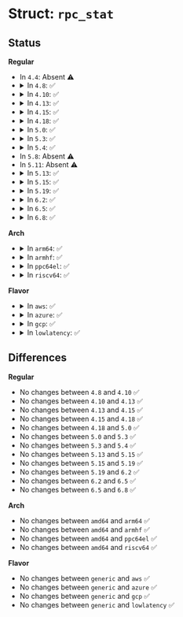 # Struct: <code>rpc_stat</code>

## Status
<b>Regular</b>
<ul>
<li>
In <code>4.4</code>: Absent ⚠️
</li>
<li>
<details>
<summary>In <code>4.8</code>: ✅</summary>

```c
struct rpc_stat {
    const struct rpc_program *program;
    unsigned int netcnt;
    unsigned int netudpcnt;
    unsigned int nettcpcnt;
    unsigned int nettcpconn;
    unsigned int netreconn;
    unsigned int rpccnt;
    unsigned int rpcretrans;
    unsigned int rpcauthrefresh;
    unsigned int rpcgarbage;
};
```
</details>
</li>
<li>
<details>
<summary>In <code>4.10</code>: ✅</summary>

```c
struct rpc_stat {
    const struct rpc_program *program;
    unsigned int netcnt;
    unsigned int netudpcnt;
    unsigned int nettcpcnt;
    unsigned int nettcpconn;
    unsigned int netreconn;
    unsigned int rpccnt;
    unsigned int rpcretrans;
    unsigned int rpcauthrefresh;
    unsigned int rpcgarbage;
};
```
</details>
</li>
<li>
<details>
<summary>In <code>4.13</code>: ✅</summary>

```c
struct rpc_stat {
    const struct rpc_program *program;
    unsigned int netcnt;
    unsigned int netudpcnt;
    unsigned int nettcpcnt;
    unsigned int nettcpconn;
    unsigned int netreconn;
    unsigned int rpccnt;
    unsigned int rpcretrans;
    unsigned int rpcauthrefresh;
    unsigned int rpcgarbage;
};
```
</details>
</li>
<li>
<details>
<summary>In <code>4.15</code>: ✅</summary>

```c
struct rpc_stat {
    const struct rpc_program *program;
    unsigned int netcnt;
    unsigned int netudpcnt;
    unsigned int nettcpcnt;
    unsigned int nettcpconn;
    unsigned int netreconn;
    unsigned int rpccnt;
    unsigned int rpcretrans;
    unsigned int rpcauthrefresh;
    unsigned int rpcgarbage;
};
```
</details>
</li>
<li>
<details>
<summary>In <code>4.18</code>: ✅</summary>

```c
struct rpc_stat {
    const struct rpc_program *program;
    unsigned int netcnt;
    unsigned int netudpcnt;
    unsigned int nettcpcnt;
    unsigned int nettcpconn;
    unsigned int netreconn;
    unsigned int rpccnt;
    unsigned int rpcretrans;
    unsigned int rpcauthrefresh;
    unsigned int rpcgarbage;
};
```
</details>
</li>
<li>
<details>
<summary>In <code>5.0</code>: ✅</summary>

```c
struct rpc_stat {
    const struct rpc_program *program;
    unsigned int netcnt;
    unsigned int netudpcnt;
    unsigned int nettcpcnt;
    unsigned int nettcpconn;
    unsigned int netreconn;
    unsigned int rpccnt;
    unsigned int rpcretrans;
    unsigned int rpcauthrefresh;
    unsigned int rpcgarbage;
};
```
</details>
</li>
<li>
<details>
<summary>In <code>5.3</code>: ✅</summary>

```c
struct rpc_stat {
    const struct rpc_program *program;
    unsigned int netcnt;
    unsigned int netudpcnt;
    unsigned int nettcpcnt;
    unsigned int nettcpconn;
    unsigned int netreconn;
    unsigned int rpccnt;
    unsigned int rpcretrans;
    unsigned int rpcauthrefresh;
    unsigned int rpcgarbage;
};
```
</details>
</li>
<li>
<details>
<summary>In <code>5.4</code>: ✅</summary>

```c
struct rpc_stat {
    const struct rpc_program *program;
    unsigned int netcnt;
    unsigned int netudpcnt;
    unsigned int nettcpcnt;
    unsigned int nettcpconn;
    unsigned int netreconn;
    unsigned int rpccnt;
    unsigned int rpcretrans;
    unsigned int rpcauthrefresh;
    unsigned int rpcgarbage;
};
```
</details>
</li>
<li>
In <code>5.8</code>: Absent ⚠️
</li>
<li>
In <code>5.11</code>: Absent ⚠️
</li>
<li>
<details>
<summary>In <code>5.13</code>: ✅</summary>

```c
struct rpc_stat {
    const struct rpc_program *program;
    unsigned int netcnt;
    unsigned int netudpcnt;
    unsigned int nettcpcnt;
    unsigned int nettcpconn;
    unsigned int netreconn;
    unsigned int rpccnt;
    unsigned int rpcretrans;
    unsigned int rpcauthrefresh;
    unsigned int rpcgarbage;
};
```
</details>
</li>
<li>
<details>
<summary>In <code>5.15</code>: ✅</summary>

```c
struct rpc_stat {
    const struct rpc_program *program;
    unsigned int netcnt;
    unsigned int netudpcnt;
    unsigned int nettcpcnt;
    unsigned int nettcpconn;
    unsigned int netreconn;
    unsigned int rpccnt;
    unsigned int rpcretrans;
    unsigned int rpcauthrefresh;
    unsigned int rpcgarbage;
};
```
</details>
</li>
<li>
<details>
<summary>In <code>5.19</code>: ✅</summary>

```c
struct rpc_stat {
    const struct rpc_program *program;
    unsigned int netcnt;
    unsigned int netudpcnt;
    unsigned int nettcpcnt;
    unsigned int nettcpconn;
    unsigned int netreconn;
    unsigned int rpccnt;
    unsigned int rpcretrans;
    unsigned int rpcauthrefresh;
    unsigned int rpcgarbage;
};
```
</details>
</li>
<li>
<details>
<summary>In <code>6.2</code>: ✅</summary>

```c
struct rpc_stat {
    const struct rpc_program *program;
    unsigned int netcnt;
    unsigned int netudpcnt;
    unsigned int nettcpcnt;
    unsigned int nettcpconn;
    unsigned int netreconn;
    unsigned int rpccnt;
    unsigned int rpcretrans;
    unsigned int rpcauthrefresh;
    unsigned int rpcgarbage;
};
```
</details>
</li>
<li>
<details>
<summary>In <code>6.5</code>: ✅</summary>

```c
struct rpc_stat {
    const struct rpc_program *program;
    unsigned int netcnt;
    unsigned int netudpcnt;
    unsigned int nettcpcnt;
    unsigned int nettcpconn;
    unsigned int netreconn;
    unsigned int rpccnt;
    unsigned int rpcretrans;
    unsigned int rpcauthrefresh;
    unsigned int rpcgarbage;
};
```
</details>
</li>
<li>
<details>
<summary>In <code>6.8</code>: ✅</summary>

```c
struct rpc_stat {
    const struct rpc_program *program;
    unsigned int netcnt;
    unsigned int netudpcnt;
    unsigned int nettcpcnt;
    unsigned int nettcpconn;
    unsigned int netreconn;
    unsigned int rpccnt;
    unsigned int rpcretrans;
    unsigned int rpcauthrefresh;
    unsigned int rpcgarbage;
};
```
</details>
</li>
</ul>
<b>Arch</b>
<ul>
<li>
<details>
<summary>In <code>arm64</code>: ✅</summary>

```c
struct rpc_stat {
    const struct rpc_program *program;
    unsigned int netcnt;
    unsigned int netudpcnt;
    unsigned int nettcpcnt;
    unsigned int nettcpconn;
    unsigned int netreconn;
    unsigned int rpccnt;
    unsigned int rpcretrans;
    unsigned int rpcauthrefresh;
    unsigned int rpcgarbage;
};
```
</details>
</li>
<li>
<details>
<summary>In <code>armhf</code>: ✅</summary>

```c
struct rpc_stat {
    const struct rpc_program *program;
    unsigned int netcnt;
    unsigned int netudpcnt;
    unsigned int nettcpcnt;
    unsigned int nettcpconn;
    unsigned int netreconn;
    unsigned int rpccnt;
    unsigned int rpcretrans;
    unsigned int rpcauthrefresh;
    unsigned int rpcgarbage;
};
```
</details>
</li>
<li>
<details>
<summary>In <code>ppc64el</code>: ✅</summary>

```c
struct rpc_stat {
    const struct rpc_program *program;
    unsigned int netcnt;
    unsigned int netudpcnt;
    unsigned int nettcpcnt;
    unsigned int nettcpconn;
    unsigned int netreconn;
    unsigned int rpccnt;
    unsigned int rpcretrans;
    unsigned int rpcauthrefresh;
    unsigned int rpcgarbage;
};
```
</details>
</li>
<li>
<details>
<summary>In <code>riscv64</code>: ✅</summary>

```c
struct rpc_stat {
    const struct rpc_program *program;
    unsigned int netcnt;
    unsigned int netudpcnt;
    unsigned int nettcpcnt;
    unsigned int nettcpconn;
    unsigned int netreconn;
    unsigned int rpccnt;
    unsigned int rpcretrans;
    unsigned int rpcauthrefresh;
    unsigned int rpcgarbage;
};
```
</details>
</li>
</ul>
<b>Flavor</b>
<ul>
<li>
<details>
<summary>In <code>aws</code>: ✅</summary>

```c
struct rpc_stat {
    const struct rpc_program *program;
    unsigned int netcnt;
    unsigned int netudpcnt;
    unsigned int nettcpcnt;
    unsigned int nettcpconn;
    unsigned int netreconn;
    unsigned int rpccnt;
    unsigned int rpcretrans;
    unsigned int rpcauthrefresh;
    unsigned int rpcgarbage;
};
```
</details>
</li>
<li>
<details>
<summary>In <code>azure</code>: ✅</summary>

```c
struct rpc_stat {
    const struct rpc_program *program;
    unsigned int netcnt;
    unsigned int netudpcnt;
    unsigned int nettcpcnt;
    unsigned int nettcpconn;
    unsigned int netreconn;
    unsigned int rpccnt;
    unsigned int rpcretrans;
    unsigned int rpcauthrefresh;
    unsigned int rpcgarbage;
};
```
</details>
</li>
<li>
<details>
<summary>In <code>gcp</code>: ✅</summary>

```c
struct rpc_stat {
    const struct rpc_program *program;
    unsigned int netcnt;
    unsigned int netudpcnt;
    unsigned int nettcpcnt;
    unsigned int nettcpconn;
    unsigned int netreconn;
    unsigned int rpccnt;
    unsigned int rpcretrans;
    unsigned int rpcauthrefresh;
    unsigned int rpcgarbage;
};
```
</details>
</li>
<li>
<details>
<summary>In <code>lowlatency</code>: ✅</summary>

```c
struct rpc_stat {
    const struct rpc_program *program;
    unsigned int netcnt;
    unsigned int netudpcnt;
    unsigned int nettcpcnt;
    unsigned int nettcpconn;
    unsigned int netreconn;
    unsigned int rpccnt;
    unsigned int rpcretrans;
    unsigned int rpcauthrefresh;
    unsigned int rpcgarbage;
};
```
</details>
</li>
</ul>

## Differences
<b>Regular</b>
<ul>
<li>
No changes between <code>4.8</code> and <code>4.10</code> ✅
</li>
<li>
No changes between <code>4.10</code> and <code>4.13</code> ✅
</li>
<li>
No changes between <code>4.13</code> and <code>4.15</code> ✅
</li>
<li>
No changes between <code>4.15</code> and <code>4.18</code> ✅
</li>
<li>
No changes between <code>4.18</code> and <code>5.0</code> ✅
</li>
<li>
No changes between <code>5.0</code> and <code>5.3</code> ✅
</li>
<li>
No changes between <code>5.3</code> and <code>5.4</code> ✅
</li>
<li>
No changes between <code>5.13</code> and <code>5.15</code> ✅
</li>
<li>
No changes between <code>5.15</code> and <code>5.19</code> ✅
</li>
<li>
No changes between <code>5.19</code> and <code>6.2</code> ✅
</li>
<li>
No changes between <code>6.2</code> and <code>6.5</code> ✅
</li>
<li>
No changes between <code>6.5</code> and <code>6.8</code> ✅
</li>
</ul>
<b>Arch</b>
<ul>
<li>
No changes between <code>amd64</code> and <code>arm64</code> ✅
</li>
<li>
No changes between <code>amd64</code> and <code>armhf</code> ✅
</li>
<li>
No changes between <code>amd64</code> and <code>ppc64el</code> ✅
</li>
<li>
No changes between <code>amd64</code> and <code>riscv64</code> ✅
</li>
</ul>
<b>Flavor</b>
<ul>
<li>
No changes between <code>generic</code> and <code>aws</code> ✅
</li>
<li>
No changes between <code>generic</code> and <code>azure</code> ✅
</li>
<li>
No changes between <code>generic</code> and <code>gcp</code> ✅
</li>
<li>
No changes between <code>generic</code> and <code>lowlatency</code> ✅
</li>
</ul>
